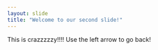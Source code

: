 ```yaml
---
layout: slide
title: "Welcome to our second slide!"
---
```

This is crazzzzzy!!!! 
Use the left arrow to go back!
